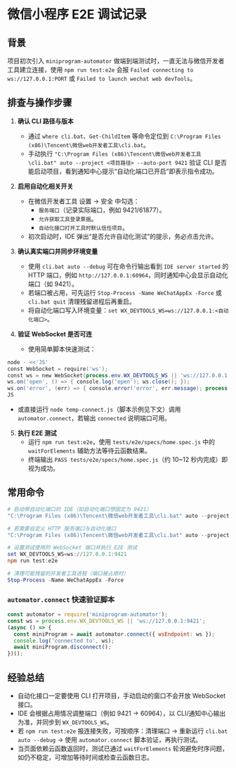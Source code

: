 ﻿# 微信小程序 E2E 调试记录

## 背景

项目初次引入 `miniprogram-automator` 做端到端测试时，一直无法与微信开发者工具建立连接，使用 `npm run test:e2e` 会报 `Failed connecting to ws://127.0.0.1:PORT` 或 `Failed to launch wechat web devTools`。

## 排查与操作步骤

1. **确认 CLI 路径与版本**
   - 通过 `where cli.bat`、`Get-ChildItem` 等命令定位到 `C:\Program Files (x86)\Tencent\微信web开发者工具\cli.bat`。
   - 手动执行 `"C:\Program Files (x86)\Tencent\微信web开发者工具\cli.bat" auto --project <项目路径> --auto-port 9421` 验证 CLI 是否能启动项目，看到通知中心提示“自动化端口已开启”即表示指令成功。

2. **启用自动化相关开关**
   - 在微信开发者工具 设置 → 安全 中勾选：
     - `服务端口`（记录实际端口，例如 9421/61877）。
     - `允许获取工具登录票据`。
     - `自动化接口打开工具时默认信任项目`。
   - 初次启动时，IDE 弹出“是否允许自动化测试”的提示，务必点击允许。

3. **确认真实端口并同步环境变量**
   - 使用 `cli.bat auto --debug` 可在命令行输出看到 `IDE server started` 的 HTTP 端口，例如 `http://127.0.0.1:60964`，同时通知中心会显示自动化端口（如 9421）。
   - 若端口被占用，可先运行 `Stop-Process -Name WeChatAppEx -Force` 或 `cli.bat quit` 清理残留进程后再重启。
   - 将自动化端口写入环境变量：`set WX_DEVTOOLS_WS=ws://127.0.0.1:<自动化端口>`。

4. **验证 WebSocket 是否可连**
   - 使用简单脚本快速测试：

```powershell
node - <<'JS'
const WebSocket = require('ws');
const ws = new WebSocket(process.env.WX_DEVTOOLS_WS || 'ws://127.0.0.1:9421');
ws.on('open', () => { console.log('open'); ws.close(); });
ws.on('error', (err) => { console.error('error', err.message); process.exit(1); });
JS
```

   - 或直接运行 `node temp-connect.js`（脚本示例见下文）调用 `automator.connect`，若输出 `connected` 说明端口可用。

5. **执行 E2E 测试**
   - 运行 `npm run test:e2e`，使用 `tests/e2e/specs/home.spec.js` 中的 `waitForElements` 辅助方法等待云函数结果。
   - 终端输出 `PASS tests/e2e/specs/home.spec.js`（约 10~12 秒内完成）即视为成功。

## 常用命令

```powershell
# 启动带自动化端口的 IDE（如自动化端口想固定为 9421）
"C:\Program Files (x86)\Tencent\微信web开发者工具\cli.bat" auto --project "C:\Users\86152\work\test01" --auto-port 9421

# 若需要自定义 HTTP 服务端口与自动化端口
"C:\Program Files (x86)\Tencent\微信web开发者工具\cli.bat" auto --project "C:\Users\86152\work\test01" --port 9422 --auto-port 9421 --trust-project

# 设置测试使用的 WebSocket 端口并执行 E2E 测试
set WX_DEVTOOLS_WS=ws://127.0.0.1:9421
npm run test:e2e

# 清理可能残留的开发者工具进程（端口被占用时）
Stop-Process -Name WeChatAppEx -Force
```

### `automator.connect` 快速验证脚本

```javascript
const automator = require('miniprogram-automator');
const ws = process.env.WX_DEVTOOLS_WS || 'ws://127.0.0.1:9421';
(async () => {
  const miniProgram = await automator.connect({ wsEndpoint: ws });
  console.log('connected to', ws);
  await miniProgram.disconnect();
})();
```

## 经验总结

- 自动化接口一定要使用 CLI 打开项目，手动启动的窗口不会开放 WebSocket 接口。
- IDE 会根据占用情况调整端口（例如 9421 → 60964），以 CLI/通知中心输出为准，并同步到 `WX_DEVTOOLS_WS`。
- 若 `npm run test:e2e` 报连接失败，可按顺序：清理端口 → 重新运行 `cli.bat auto --debug` → 使用 `automator.connect` 脚本验证，再执行测试。
- 当页面依赖云函数返回时，测试已通过 `waitForElements` 轮询避免时序问题，如仍不稳定，可增加等待时间或检查云函数日志。
